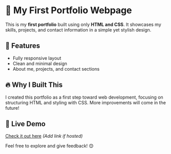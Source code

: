 # 🌟 My First Portfolio Webpage  

This is my **first portfolio** built using only **HTML and CSS**. It showcases my skills, projects, and contact information in a simple yet stylish design.  

## 🚀 Features  
- Fully responsive layout  
- Clean and minimal design  
- About me, projects, and contact sections  

## 🔥 Why I Built This  
I created this portfolio as a first step toward web development, focusing on structuring HTML and styling with CSS. More improvements will come in the future!  

## 📌 Live Demo  
[Check it out here](#) _(Add link if hosted)_  

Feel free to explore and give feedback! 😊  
